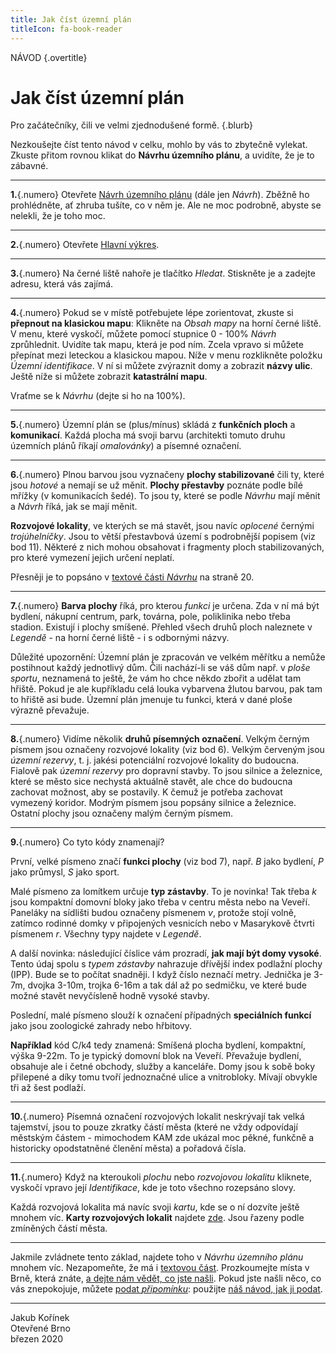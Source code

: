 ```yaml
---
title: Jak číst územní plán
titleIcon: fa-book-reader
---
```


NÁVOD {.overtitle}

# Jak číst územní plán

Pro začátečníky, čili ve velmi zjednodušené formě. {.blurb}

Nezkoušejte číst tento návod v celku, mohlo by vás to zbytečně vylekat. Zkuste přitom rovnou klikat do **Návrhu územního plánu**, a uvidíte, že je to zábavné.

---

**1.**{.numero} Otevřete [Návrh územního plánu](https://upmb.brno.cz/pripravovany-uzemni-plan/navrh-2/) (dále jen *Návrh*). Zběžně ho prohlédněte, ať zhruba tušíte, co v něm je. Ale ne moc podrobně, abyste se nelekli, že je toho moc.

---

**2.**{.numero} Otevřete [Hlavní výkres](https://gis.brno.cz/mapa/upmb-navrh/?c=-595915.7:-1161171.05&z=4&lb=zm-brno&ly=v21&lbo=1&lyo=).

---

**3.**{.numero} Na černé liště nahoře je tlačítko *Hledat*. Stiskněte je a zadejte adresu, která vás zajímá.

---

**4.**{.numero} Pokud se v místě potřebujete lépe zorientovat, zkuste si **přepnout na klasickou mapu**: Klikněte na *Obsah mapy* na horní černé liště. V menu, které vyskočí, můžete pomocí stupnice 0 - 100% *Návrh* zprůhlednit. Uvidíte tak mapu, která je pod ním. Zcela vpravo si můžete přepínat mezi leteckou a klasickou mapou. Níže v menu rozklikněte položku *Územní identifikace*. V ní si můžete zvýraznit domy a zobrazit **názvy ulic**. Ještě níže si můžete zobrazit **katastrální mapu**.

Vraťme se k *Návrhu* (dejte si ho na 100%).

---

**5.**{.numero} Územní plán se (plus/mínus) skládá z **funkčních ploch** a **komunikací**. Každá plocha má svoji barvu (architekti tomuto druhu územních plánů říkají *omalovánky*) a písemné označení.

---

**6.**{.numero} Plnou barvou jsou vyznačeny **plochy stabilizované** čili ty, které jsou *hotové* a nemají se už měnit. **Plochy přestavby** poznáte podle bílé mřížky (v komunikacích šedé). To jsou ty, které se podle *Návrhu* mají měnit a *Návrh* říká, jak se mají měnit.

**Rozvojové lokality**, ve kterých se má stavět, jsou navíc *oplocené* černými *trojúhelníčky*. Jsou to větší přestavbová území s podrobnější popisem (viz bod 11). Některé z nich mohou obsahovat i fragmenty ploch stabilizovaných, pro které vymezení jejich určení neplatí.

Přesněji je to popsáno v [textové části *Návrhu*](https://www.brno.cz/fileadmin/user_upload/sprava_mesta/magistrat_mesta_brna/OUPR/Pripravovany_uzemni_plan/NAVRH/VP_2020/TEXTOVA_CAST/Zavazna_cast/1_Zavazna_textova_cast_UPmB.pdf) na straně 20.

---

**7.**{.numero} **Barva plochy** říká, pro kterou *funkci* je určena. Zda v ní má být bydlení, nákupní centrum, park, továrna, pole, poliklinika nebo třeba stadion. Existují i plochy smíšené. Přehled všech druhů ploch naleznete v *Legendě* - na horní černé liště - i s odbornými názvy.

Důležité upozornění: Územní plán je zpracován ve velkém měřítku a nemůže postihnout každý jednotlivý dům. Čili nachází-li se váš dům např. v *ploše sportu*, neznamená to ještě, že vám ho chce někdo zbořit a udělat tam hřiště. Pokud je ale kupříkladu celá louka vybarvena žlutou barvou, pak tam to hřiště asi bude. Územní plán jmenuje tu funkci, která v dané ploše výrazně převažuje.

---

**8.**{.numero} Vidíme několik **druhů písemných označení**. Velkým černým písmem jsou označeny rozvojové lokality (viz bod 6). Velkým červeným jsou *územní rezervy*, t. j. jakési potenciální rozvojové lokality do budoucna. Fialově pak *územní rezervy* pro dopravní stavby. To jsou silnice a železnice, které se město sice nechystá aktuálně stavět, ale chce do budoucna zachovat možnost, aby se postavily. K čemuž je potřeba zachovat vymezený koridor. Modrým písmem jsou popsány silnice a železnice. Ostatní plochy jsou označeny malým černým písmem.

---

**9.**{.numero} Co tyto kódy znamenají?

První, velké písmeno značí **funkci plochy** (viz bod 7), např. *B* jako bydlení, *P* jako průmysl, *S* jako sport.

Malé písmeno za lomítkem určuje **typ zástavby**. To je novinka! Tak třeba *k* jsou kompaktní domovní bloky jako třeba v centru města nebo na Veveří. Paneláky na sídlišti budou označeny písmenem *v*, protože stojí volně, zatímco rodinné domky v připojených vesnicích nebo v Masarykově čtvrti písmenem *r*. Všechny typy najdete v *Legendě*.

A další novinka: následující číslice vám prozradí, **jak mají být domy vysoké**. Tento údaj spolu s *typem zástavby* nahrazuje dřívější index podlažní plochy (IPP). Bude se to počítat snadněji. I když číslo neznačí metry. Jednička je 3-7m, dvojka 3-10m, trojka 6-16m a tak dál až po sedmičku, ve které bude možné stavět nevyčísleně hodně vysoké stavby.

Poslední, malé písmeno slouží k označení případných **speciálních funkcí** jako jsou zoologické zahrady nebo hřbitovy.

**Například** kód C/k4 tedy znamená: Smíšená plocha bydlení, kompaktní, výška 9-22m. To je typický domovní blok na Veveří. Převažuje bydlení, obsahuje ale i četné obchody, služby a kanceláře. Domy jsou k sobě boky přilepené a díky tomu tvoří jednoznačné ulice a vnitrobloky. Mívají obvykle tři až šest podlaží.

---

**10.**{.numero} Písemná označení rozvojových lokalit neskrývají tak velká tajemství, jsou to pouze zkratky částí města (které ne vždy odpovídají městským částem - mimochodem KAM zde ukázal moc pěkné, funkčně a historicky opodstatněné členění města) a pořadová čísla.

---

**11.**{.numero} Když na kteroukoli *plochu* nebo *rozvojovou lokalitu* kliknete, vyskočí vpravo její *Identifikace*, kde je toto všechno rozepsáno slovy.

Každá rozvojová lokalita má navíc svoji *kartu*, kde se o ní dozvíte ještě mnohem víc. **Karty rozvojových lokalit** najdete [zde](https://www.brno.cz/fileadmin/user_upload/sprava_mesta/magistrat_mesta_brna/OUPR/Pripravovany_uzemni_plan/NAVRH/VP_2020/TEXTOVA_CAST/Zavazna_cast/1_Zavazna_textova_cast_UPmB_priloha_c._1_karty_lokalit.pdf). Jsou řazeny podle zmíněných částí města.

---

Jakmile zvládnete tento základ, najdete toho v *Návrhu územního plánu* mnohem víc. Nezapomeňte, že má i [textovou část](https://www.brno.cz/fileadmin/user_upload/sprava_mesta/magistrat_mesta_brna/OUPR/Pripravovany_uzemni_plan/NAVRH/VP_2020/TEXTOVA_CAST/Zavazna_cast/1_Zavazna_textova_cast_UPmB.pdf). Prozkoumejte místa v Brně, která znáte, [a dejte nám vědět, co jste našli](/pridat/). Pokud jste našli něco, co vás znepokojuje, můžete [podat *připomínku*](https://gis.brno.cz/ost/projednani-upd/public/): použijte [náš návod, jak ji podat](/jak-podat-namitku-k-uzemnimu-planu/).

---

Jakub Kořínek  
Otevřené Brno  
březen 2020
